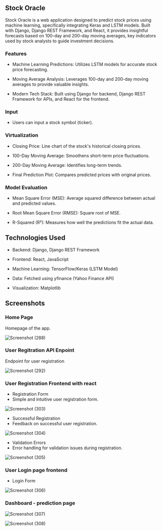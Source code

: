 ## Stock Oracle

Stock Oracle is a web application designed to predict stock prices using machine learning, specifically integrating Keras and LSTM models. Built with Django, Django REST Framework, and React, it provides insightful forecasts based on 100-day and 200-day moving averages, key indicators used by stock analysts to guide investment decisions.

### Features

 - Machine Learning Predictions: Utilizes LSTM models for accurate stock price forecasting.

 - Moving Average Analysis: Leverages 100-day and 200-day moving averages to provide valuable insights.

 - Modern Tech Stack: Built using Django for backend, Django REST Framework for APIs, and React for the frontend.


###  Input

 - Users can input a stock symbol (ticker).



### Virtualization

 - Closing Price: Line chart of the stock's historical closing prices.

 - 100-Day Moving Average: Smoothens short-term price fluctuations.

 - 200-Day Moving Average: Identifies long-term trends.

 - Final Prediction Plot: Compares predicted prices with original prices.


### Model Evaluation

 - Mean Square Error (MSE): Average squared difference between actual and predicted values.

 - Root Mean Square Error (RMSE): Square root of MSE.

 - R-Squared (R²): Measures how well the predictions fit the actual data.



## Technologies Used

 - Backend: Django, Django REST Framework

 - Frontend: React, JavaScript

 - Machine Learning: TensorFlow/Keras (LSTM Model)

 - Data: Fetched using yfinance (Yahoo Finance API)

 - Visualization: Matplotlib



## Screenshots


### Home Page
Homepage of the app.

![Screenshot (288)](https://github.com/user-attachments/assets/f006e2a3-12a6-440a-9a59-54389b083bfe)



### User Regitration API Enpoint
Endpoint for user registration

![Screenshot (292)](https://github.com/user-attachments/assets/2d78892f-e124-4f04-8f31-fc49a88be946)



### User Registration Frontend with react

 - Registration Form
 - Simple and intuitive user registration form.

![Screenshot (303)](https://github.com/user-attachments/assets/0bb54449-03b7-4df2-bb1e-e7dac510588e)


 - Successful Registration
 - Feedback on successful user registration.

![Screenshot (304)](https://github.com/user-attachments/assets/9ba1cafc-a6b9-4e0d-9191-85bbaf5cd8d3)


 - Validation Errors
 - Error handling for validation issues during registration.

![Screenshot (305)](https://github.com/user-attachments/assets/60ed0e11-ee37-4b13-91a7-13c9c61592c4)


### User Login page frontend

 - Login Form

 ![Screenshot (306)](https://github.com/user-attachments/assets/4e0a90dd-ea61-4636-a4a8-addec2a92072)


### Dashboard - prediction page


![Screenshot (307)](https://github.com/user-attachments/assets/0d89653b-e2d5-47d2-a931-87673adc56fc)



![Screenshot (308)](https://github.com/user-attachments/assets/73b99bb9-1522-48eb-bae3-7aeacfb7fd95)

